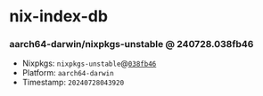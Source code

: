 # nix-index-db
### aarch64-darwin/nixpkgs-unstable @ 240728.038fb46
- Nixpkgs: `nixpkgs-unstable`@[`038fb46`](https://github.com/NixOS/nixpkgs/commit/038fb464fcfa79b4f08131b07f2d8c9a6bcc4160)
- Platform: `aarch64-darwin`
- Timestamp: `20240728043920`
